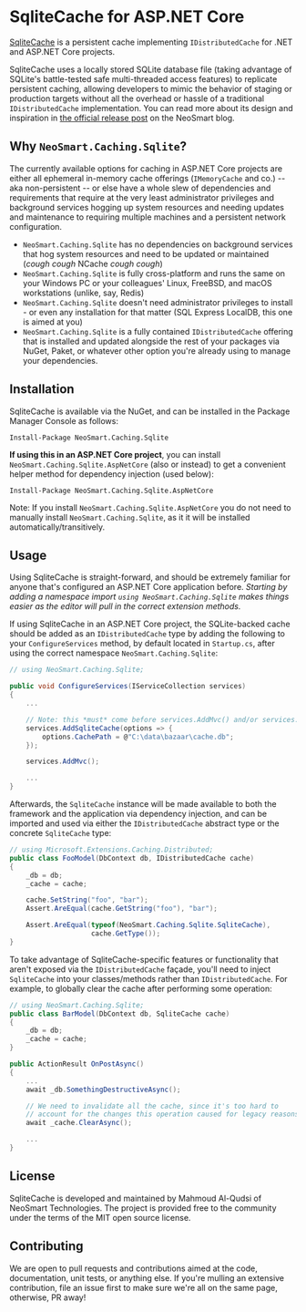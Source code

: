 # SqliteCache for ASP.NET Core

[SqliteCache](https://neosmart.net/blog/sqlite-cache-for-asp-net-core) is a persistent cache
implementing `IDistributedCache` for .NET and ASP.NET Core projects.

SqliteCache uses a locally stored SQLite database file (taking advantage of SQLite's battle-tested
safe multi-threaded access features) to replicate persistent caching, allowing developers to mimic
the behavior of staging or production targets without all the overhead or hassle of a traditional
`IDistributedCache` implementation. You can read more about its design and inspiration in [the
official release post](https://neosmart.net/blog/sqlite-cache-for-asp-net-core) on the NeoSmart
blog.

## Why `NeoSmart.Caching.Sqlite`?

The currently available options for caching in ASP.NET Core projects are either all ephemeral
in-memory cache offerings (`IMemoryCache` and co.) -- aka non-persistent -- or else have a whole
slew of dependencies and requirements that require at the very least administrator privileges and
background services hogging up system resources and needing updates and maintenance to requiring
multiple machines and a persistent network configuration.

* `NeoSmart.Caching.Sqlite` has no dependencies on background services that hog system resources and
need to be updated or maintained (*cough* *cough* NCache *cough* *cough*)
* `NeoSmart.Caching.Sqlite` is fully cross-platform and runs the same on your Windows PC or your
colleagues' Linux, FreeBSD, and macOS workstations (unlike, say, Redis)
* `NeoSmart.Caching.Sqlite` doesn't need administrator privileges to install - or even any installation
for that matter (SQL Express LocalDB, this one is aimed at you)
* `NeoSmart.Caching.Sqlite` is a fully contained `IDistributedCache` offering that is installed and
updated alongside the rest of your packages via NuGet, Paket, or whatever other option you're
already using to manage your dependencies.

## Installation

SqliteCache is available via the NuGet, and can be installed in the Package Manager Console as
follows:

```
Install-Package NeoSmart.Caching.Sqlite
```

**If using this in an ASP.NET Core project**, you can install `NeoSmart.Caching.Sqlite.AspNetCore` (also
or instead) to get a convenient helper method for dependency injection (used below):

```
Install-Package NeoSmart.Caching.Sqlite.AspNetCore
```

Note: If you install `NeoSmart.Caching.Sqlite.AspNetCore` you do not need to manually install
`NeoSmart.Caching.Sqlite`, as it it will be installed automatically/transitively.

## Usage

Using SqliteCache is straight-forward, and should be extremely familiar for anyone that's configured
an ASP.NET Core application before. *Starting by adding a namespace import `using
NeoSmart.Caching.Sqlite` makes things easier as the editor will pull in the correct extension
methods.*

If using SqliteCache in an ASP.NET Core project, the SQLite-backed cache should be added as an
`IDistributedCache` type by adding the following to your `ConfigureServices` method, by default
located in `Startup.cs`, after using the correct namespace `NeoSmart.Caching.Sqlite`:

```csharp
// using NeoSmart.Caching.Sqlite;

public void ConfigureServices(IServiceCollection services)
{
    ...

    // Note: this *must* come before services.AddMvc() and/or services.AddRazorPages()!
    services.AddSqliteCache(options => {
        options.CachePath = @"C:\data\bazaar\cache.db";
    });

    services.AddMvc();

    ...
}
```

Afterwards, the `SqliteCache` instance will be made available to both the framework and the
application via dependency injection, and can be imported and used via either the
`IDistributedCache` abstract type or the concrete `SqliteCache` type:

```csharp
// using Microsoft.Extensions.Caching.Distributed;
public class FooModel(DbContext db, IDistributedCache cache)
{
    _db = db;
    _cache = cache;

    cache.SetString("foo", "bar");
    Assert.AreEqual(cache.GetString("foo"), "bar");

    Assert.AreEqual(typeof(NeoSmart.Caching.Sqlite.SqliteCache),
                    cache.GetType());
}
```

To take advantage of SqliteCache-specific features or functionality that aren't exposed via the
`IDistributedCache` façade, you'll need to inject `SqliteCache` into your classes/methods rather than
`IDistributedCache`. For example, to globally clear the cache after performing some operation:

```csharp
// using NeoSmart.Caching.Sqlite;
public class BarModel(DbContext db, SqliteCache cache)
{
    _db = db;
    _cache = cache;
}

public ActionResult OnPostAsync()
{
    ...
    await _db.SomethingDestructiveAsync();

    // We need to invalidate all the cache, since it's too hard to
    // account for the changes this operation caused for legacy reasons.
    await _cache.ClearAsync();

    ...
}
```

## License

SqliteCache is developed and maintained by Mahmoud Al-Qudsi of NeoSmart Technologies. The project is
provided free to the community under the terms of the MIT open source license.

## Contributing

We are open to pull requests and contributions aimed at the code, documentation, unit tests, or
anything else. If you're mulling an extensive contribution, file an issue first to make sure we're
all on the same page, otherwise, PR away!


